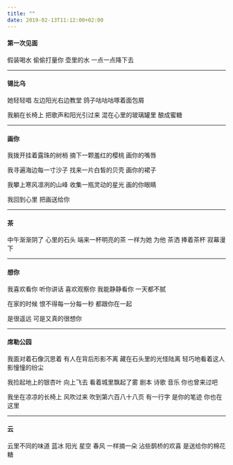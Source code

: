 ```yaml
---
title: ""
date: 2019-02-13T11:12:00+02:00
---
```

#### 第一次见面
假装喝水 偷偷打量你	壶里的水 一点一点降下去

---
#### 锡比乌
她轻轻唱 左边阳光右边教堂 鸽子咕咕咕啄着面包屑

我躺在长椅上 把歌声和阳光引过来 混在心里的玻璃罐里 酿成蜜糖

---
#### 画你
我拨开挂着露珠的树梢 摘下一颗羞红的樱桃 画你的嘴唇

我寻遍海边每一寸沙子 找来一片白皙的贝壳 画你的裙子

我攀上寒风凛冽的山峰 收集一瓶灵动的星光 画的你眼睛

我回到心里 把画送给你

---
#### 茶
中午渐渐阴了 心里的石头 端来一杯明亮的茶 一样为她 为他 茶洒 捧着茶杯 寂幕漫下

---
#### 想你
我喜欢看你 听你讲话 喜欢观察你 我能静静看你 一天都不腻

在家的时候 恨不得每一分每一秒 都跟你在一起

是很遥远 可是又真的很想你
 
---
#### 席勒公园

我面对着石像沉思着 有人在背后形影不离 藏在石头里的光怪陆离 轻巧地看着这人影憧憧的纷尘

我捡起地上的银杏叶 向上飞去 看着城里飘起了雾 剧本 诗歌 音乐 你也曾来过吧

我坐在凉凉的长椅上 风吹过来 吹到第六百八十八页 有一行字 是你的笔迹 你也在这里

---
#### 云
云里不同的味道 蓝冰 阳光 星空 春风 一样摘一朵 沾些鹊桥的欢喜 是送给你的棉花糖